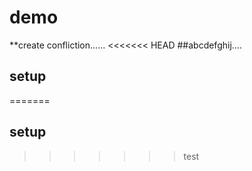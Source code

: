 # demo
**create confliction......
<<<<<<< HEAD
##abcdefghij....
## setup
=======

## setup
>>>>>>> test
